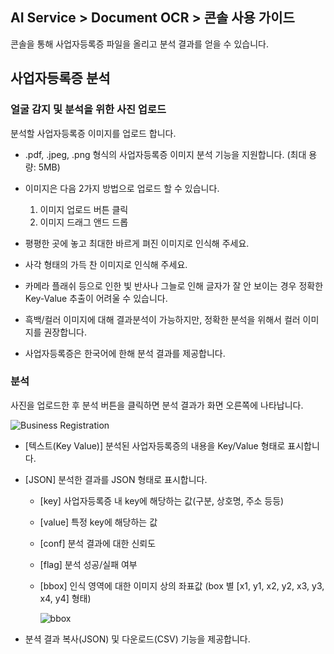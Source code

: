 ## AI Service > Document OCR > 콘솔 사용 가이드

콘솔을 통해 사업자등록증 파일을 올리고 분석 결과를 얻을 수 있습니다. 


## 사업자등록증 분석


### 얼굴 감지 및 분석을 위한 사진 업로드

분석할 사업자등록증 이미지를 업로드 합니다.

- .pdf, .jpeg, .png 형식의 사업자등록증 이미지 분석 기능을 지원합니다. (최대 용량: 5MB)

- 이미지은 다음 2가지 방법으로 업로드 할 수 있습니다.
    1. 이미지 업로드 버튼 클릭
    2. 이미지 드래그 앤드 드롭

- 평평한 곳에 놓고 최대한 바르게 펴진 이미지로 인식해 주세요.
- 사각 형태의 가득 찬 이미지로 인식해 주세요.
- 카메라 플래쉬 등으로 인한 빛 반사나 그늘로 인해 글자가 잘 안 보이는 경우 정확한 Key-Value 추출이 어려울 수 있습니다.
- 흑백/컬러 이미지에 대해 결과분석이 가능하지만, 정확한 분석을 위해서 컬러 이미지를 권장합니다.
- 사업자등록증은 한국어에 한해 분석 결과를 제공합니다.

### 분석

사진을 업로드한 후 분석 버튼을 클릭하면 분석 결과가 화면 오른쪽에 나타납니다.

![Business Registration](http://static.toastoven.net/prod_document_ocr/business_ocr_console_ko.png)

* [텍스트(Key Value)] 분석된 사업자등록증의 내용을 Key/Value 형태로 표시합니다.
* [JSON] 분석한 결과를 JSON 형태로 표시합니다.
    * [key] 사업자등록증 내 key에 해당하는 값(구분, 상호명, 주소 등등)
    * [value] 특정 key에 해당하는 값
    * [conf] 분석 결과에 대한 신뢰도
    * [flag] 분석 성공/실패 여부
    * [bbox] 인식 영역에 대한 이미지 상의 좌표값 (box 별 [x1, y1, x2, y2, x3, y3, x4, y4] 형태)
    
        ![bbox](http://static.toastoven.net/prod_document_ocr/bbox.png)
    
* 분셕 결과 복사(JSON) 및 다운로드(CSV) 기능을 제공합니다.